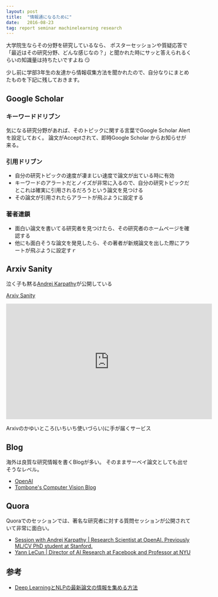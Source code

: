 ```yaml
---
layout: post
title:  "情報通になるために"
date:   2016-08-23
tag: report seminar machinelearning research
---
```


大学院生ならその分野を研究しているなら、
ポスターセッションや質疑応答で「最近はその研究分野、どんな感じなの？」と聞かれた時にサッと答えられるくらいの知識量は持ちたいですよね 😏

少し前に学部3年生の友達から情報収集方法を聞かれたので、自分なりにまとめたものを下記に残しておきます。

## Google Scholar

### キーワードドリブン
気になる研究分野があれば、そのトピックに関する言葉でGoogle Scholar Alert を設定しておく。
論文がAcceptされて、即時Google Scholar からお知らせが来る。

### 引用ドリブン
- 自分の研究トピックの速度が凄まじい速度で論文が出ている時に有効
- キーワードのアラートだとノイズが非常に入るので、自分の研究トピックだとこれは確実に引用されるだろうという論文を見つける
- その論文が引用されたらアラートが飛ぶように設定する

### 著者連鎖
- 面白い論文を書いてる研究者を見つけたら、その研究者のホームページを確認する
- 他にも面白そうな論文を発見したら、その著者が新規論文を出した際にアラートが飛ぶように設定すｒ

## Arxiv Sanity

泣く子も黙る[Andrej Karpathy](http://cs.stanford.edu/people/karpathy/)が公開している

[Arxiv Sanity](http://www.arxiv-sanity.com/)

<iframe width="560" height="315" src="https://www.youtube.com/embed/S2GY3gh6qC8" frameborder="0" allowfullscreen></iframe>

Arxivのかゆいところ(いちいち使いづらい)に手が届くサービス


## Blog
海外は良質な研究情報を書くBlogが多い。
そのままサーベイ論文としても出せそうなレベル。

- [OpenAI](https://openai.com/blog/)
- [Tombone's Computer Vision Blog](http://www.computervisionblog.com/)

## Quora
Quoraでのセッションでは、著名な研究者に対する質問セッションが公開されていて非常に面白い。

- [Session with Andrej Karpathy | Research Scientist at OpenAI. Previously ML/CV PhD student at Stanford.
](https://www.quora.com/session/Andrej-Karpathy/1)
- [Yann LeCun | Director of AI Research at Facebook and Professor at NYU](https://www.quora.com/profile/Yann-LeCun)

## 参考
- [Deep LearningとNLPの最新論文の情報を集める方法](http://aonotas.hateblo.jp/entry/2016/05/28/180411)
